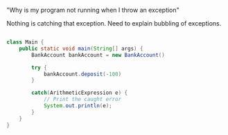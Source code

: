 "Why is my program not running when I throw an exception"

Nothing is catching that exception. Need to explain bubbling of exceptions.

```java

class Main {
    public static void main(String[] args) {
        BankAccount bankAccount = new BankAccount()

        try {
            bankAccount.deposit(-100)
        }

        catch(ArithmeticExpression e) {
            // Print the caught error
            System.out.println(e);
        }
    }
}
```